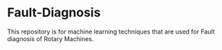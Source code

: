 # Fault-Diagnosis
This repository is for machine learning techniques that are used for Fault diagnosis of Rotary Machines.
